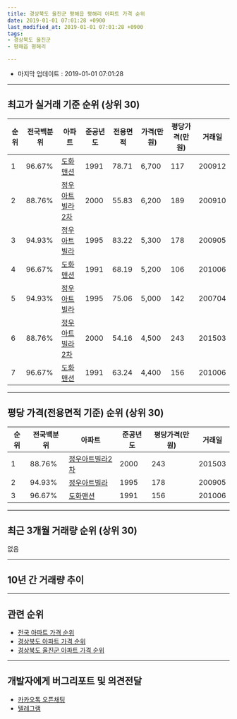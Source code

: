 ```yaml
---
title: 경상북도 울진군 평해읍 평해리 아파트 가격 순위
date: 2019-01-01 07:01:28 +0900
last_modified_at: 2019-01-01 07:01:28 +0900
tags:
- 경상북도 울진군
- 평해읍 평해리

---
```


* 마지막 업데이트 : 2019-01-01 07:01:28

---

## 최고가 실거래 기준 순위 (상위 30)


|순위|전국백분위|아파트|준공년도|전용면적|가격(만원)|평당가격(만원)|거래일|
|---|---|---|---|---|---|---|---|
|1|96.67%|[도화맨션](https://search.naver.com/search.naver?query=%EA%B2%BD%EC%83%81%EB%B6%81%EB%8F%84+%EC%9A%B8%EC%A7%84%EA%B5%B0+%ED%8F%89%ED%95%B4%EC%9D%8D+%ED%8F%89%ED%95%B4%EB%A6%AC+%EB%8F%84%ED%99%94%EB%A7%A8%EC%85%98)|1991|78.71|6,700|117|200912|
|2|88.76%|[정우아트빌라2차](https://search.naver.com/search.naver?query=%EA%B2%BD%EC%83%81%EB%B6%81%EB%8F%84+%EC%9A%B8%EC%A7%84%EA%B5%B0+%ED%8F%89%ED%95%B4%EC%9D%8D+%ED%8F%89%ED%95%B4%EB%A6%AC+%EC%A0%95%EC%9A%B0%EC%95%84%ED%8A%B8%EB%B9%8C%EB%9D%BC2%EC%B0%A8)|2000|55.83|6,200|189|200910|
|3|94.93%|[정우아트빌라](https://search.naver.com/search.naver?query=%EA%B2%BD%EC%83%81%EB%B6%81%EB%8F%84+%EC%9A%B8%EC%A7%84%EA%B5%B0+%ED%8F%89%ED%95%B4%EC%9D%8D+%ED%8F%89%ED%95%B4%EB%A6%AC+%EC%A0%95%EC%9A%B0%EC%95%84%ED%8A%B8%EB%B9%8C%EB%9D%BC)|1995|83.22|5,300|178|200905|
|4|96.67%|[도화맨션](https://search.naver.com/search.naver?query=%EA%B2%BD%EC%83%81%EB%B6%81%EB%8F%84+%EC%9A%B8%EC%A7%84%EA%B5%B0+%ED%8F%89%ED%95%B4%EC%9D%8D+%ED%8F%89%ED%95%B4%EB%A6%AC+%EB%8F%84%ED%99%94%EB%A7%A8%EC%85%98)|1991|68.19|5,200|106|201006|
|5|94.93%|[정우아트빌라](https://search.naver.com/search.naver?query=%EA%B2%BD%EC%83%81%EB%B6%81%EB%8F%84+%EC%9A%B8%EC%A7%84%EA%B5%B0+%ED%8F%89%ED%95%B4%EC%9D%8D+%ED%8F%89%ED%95%B4%EB%A6%AC+%EC%A0%95%EC%9A%B0%EC%95%84%ED%8A%B8%EB%B9%8C%EB%9D%BC)|1995|75.06|5,000|142|200704|
|6|88.76%|[정우아트빌라2차](https://search.naver.com/search.naver?query=%EA%B2%BD%EC%83%81%EB%B6%81%EB%8F%84+%EC%9A%B8%EC%A7%84%EA%B5%B0+%ED%8F%89%ED%95%B4%EC%9D%8D+%ED%8F%89%ED%95%B4%EB%A6%AC+%EC%A0%95%EC%9A%B0%EC%95%84%ED%8A%B8%EB%B9%8C%EB%9D%BC2%EC%B0%A8)|2000|54.16|4,500|243|201503|
|7|96.67%|[도화맨션](https://search.naver.com/search.naver?query=%EA%B2%BD%EC%83%81%EB%B6%81%EB%8F%84+%EC%9A%B8%EC%A7%84%EA%B5%B0+%ED%8F%89%ED%95%B4%EC%9D%8D+%ED%8F%89%ED%95%B4%EB%A6%AC+%EB%8F%84%ED%99%94%EB%A7%A8%EC%85%98)|1991|63.24|4,400|156|201006|


---

## 평당 가격(전용면적 기준) 순위 (상위 30)


|순위|전국백분위|아파트|준공년도|평당가격(만원)|거래일|
|---|---|---|---|---|---|
|1|88.76%|[정우아트빌라2차](https://search.naver.com/search.naver?query=%EA%B2%BD%EC%83%81%EB%B6%81%EB%8F%84+%EC%9A%B8%EC%A7%84%EA%B5%B0+%ED%8F%89%ED%95%B4%EC%9D%8D+%ED%8F%89%ED%95%B4%EB%A6%AC+%EC%A0%95%EC%9A%B0%EC%95%84%ED%8A%B8%EB%B9%8C%EB%9D%BC2%EC%B0%A8)|2000|243|201503|
|2|94.93%|[정우아트빌라](https://search.naver.com/search.naver?query=%EA%B2%BD%EC%83%81%EB%B6%81%EB%8F%84+%EC%9A%B8%EC%A7%84%EA%B5%B0+%ED%8F%89%ED%95%B4%EC%9D%8D+%ED%8F%89%ED%95%B4%EB%A6%AC+%EC%A0%95%EC%9A%B0%EC%95%84%ED%8A%B8%EB%B9%8C%EB%9D%BC)|1995|178|200905|
|3|96.67%|[도화맨션](https://search.naver.com/search.naver?query=%EA%B2%BD%EC%83%81%EB%B6%81%EB%8F%84+%EC%9A%B8%EC%A7%84%EA%B5%B0+%ED%8F%89%ED%95%B4%EC%9D%8D+%ED%8F%89%ED%95%B4%EB%A6%AC+%EB%8F%84%ED%99%94%EB%A7%A8%EC%85%98)|1991|156|201006|


---

## 최근 3개월 거래량 순위 (상위 30)

없음

---

## 10년 간 거래량 추이


<div style="width:100%;">
    <canvas id="deal_progress" height="250"></canvas>
</div>

<script>
new Chart(document.getElementById("deal_progress"), {
    type: 'line',
    data: {
        labels: ['200901','200902','200903','200904','200905','200906','200907','200908','200909','200910','200911','200912','201001','201002','201003','201004','201005','201006','201007','201008','201009','201010','201011','201012','201101','201102','201103','201104','201105','201106','201107','201108','201109','201110','201111','201112','201201','201202','201203','201204','201205','201206','201207','201208','201209','201210','201211','201212','201301','201302','201303','201304','201305','201306','201307','201308','201309','201310','201311','201312','201401','201402','201403','201404','201405','201406','201407','201408','201409','201410','201411','201412','201501','201502','201503','201504','201505','201506','201507','201508','201509','201510','201511','201512','201601','201602','201603','201604','201605','201606','201607','201608','201609','201610','201611','201612','201701','201702','201703','201704','201705','201706','201707','201708','201709','201710','201711','201712','201801','201802','201803','201804','201805','201806','201807','201808','201809','201810','201811','201812','201901'],
        datasets: [{
            label: '실거래 수',
            pointRadius: 1,
            data: [0, 1, 0, 0, 1, 0, 1, 0, 0, 1, 0, 1, 1, 1, 1, 0, 3, 3, 1, 0, 1, 0, 1, 1, 0, 0, 0, 1, 0, 1, 1, 0, 1, 3, 2, 0, 0, 0, 0, 1, 1, 0, 0, 1, 0, 1, 0, 0, 0, 1, 0, 0, 0, 0, 0, 0, 0, 0, 0, 0, 0, 0, 0, 1, 0, 0, 0, 0, 0, 0, 1, 0, 1, 0, 1, 0, 1, 0, 0, 0, 0, 0, 0, 0, 0, 1, 1, 0, 0, 0, 0, 0, 0, 0, 0, 0, 0, 0, 0, 0, 0, 0, 0, 0, 1, 0, 0, 0, 2, 0, 0, 0, 0, 0, 0, 0, 0, 0, 0, 0, 0],
            borderColor: "rgba(255, 201, 14, 1)",
            backgroundColor: "rgba(255, 201, 14, 0.5)",
            fill: true,
        }]
    },
    options: {
        responsive: true,
        title: {
            display: true,
            text: '10년간 거래량 추이'
        },
        tooltips: {
            mode: 'index',
            intersect: false,
        },
        hover: {
            mode: 'nearest',
            intersect: true
        },
        scales: {
            xAxes: [{
                display: true,
                scaleLabel: {
                    display: true,
                    labelString: '년/월'
                }
            }],
            yAxes: [{
                display: true,
                ticks: {
                    suggestedMin: 0,
                },
                scaleLabel: {
                    display: true,
                    labelString: '실거래 수'
                }
            }]
        }
    }
});

</script>


---

## 관련 순위

- [전국 아파트 가격 순위](https://inasie.github.io/apt-ranking/전국)
- [경상북도 아파트 가격 순위](https://inasie.github.io/apt-ranking/경상북도)
- [경상북도 울진군 아파트 가격 순위](https://inasie.github.io/apt-ranking/경상북도-울진군)


---

## 개발자에게 버그리포트 및 의견전달

- [카카오톡 오픈채팅](https://open.kakao.com/o/gLJUAP4)
- [텔레그램](https://t.me/inasie)

